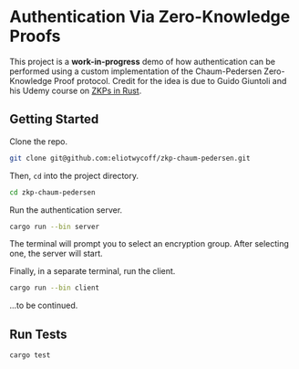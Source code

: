 # Authentication Via Zero-Knowledge Proofs
This project is a **work-in-progress** demo of how authentication can be performed using a custom implementation of the Chaum-Pedersen Zero-Knowledge Proof protocol. Credit for the idea is due to Guido Giuntoli and his Udemy course on [ZKPs in Rust](https://www.udemy.com/course/zero-knowledge-proofs-in-rust/). 

## Getting Started

Clone the repo.

```bash
git clone git@github.com:eliotwycoff/zkp-chaum-pedersen.git
```

Then, `cd` into the project directory.

```bash
cd zkp-chaum-pedersen
```

Run the authentication server.

```bash
cargo run --bin server
```

The terminal will prompt you to select an encryption group. After selecting one, the server will start.

Finally, in a separate terminal, run the client.

```bash
cargo run --bin client
```

...to be continued.

## Run Tests

```bash
cargo test
```
